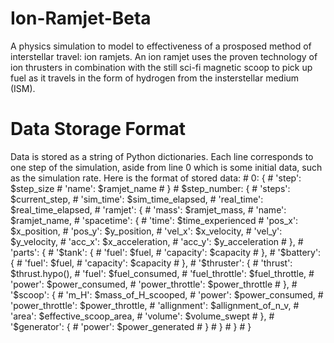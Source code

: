 # Ion-Ramjet-Beta
 A physics simulation to model to effectiveness of a prosposed method of interstellar travel: ion ramjets. An ion ramjet uses the proven technology of ion thrusters in combination with the still sci-fi magnetic scoop to pick up fuel as it travels in the form of hydrogen from the insterstellar medium (ISM).


# Data Storage Format
 Data is stored as a string of Python dictionaries. Each line corresponds to one step of the simulation, aside from line 0 which is some initial data, such as the simulation rate. Here is the format of stored data:
    # 0: {
    #   'step': $step_size
    #   'name': $ramjet_name
    # }
    # $step_number: {
    #   'steps':        $current_step,
    #   'sim_time':     $sim_time_elapsed,
    #   'real_time':    $real_time_elapsed,
    #   'ramjet': {
    #       'mass':         $ramjet_mass,
    #       'name':         $ramjet_name,
    #       'spacetime': {
    #           'time':     $time_experienced
    #           'pos_x':    $x_position,
    #           'pos_y':    $y_position,
    #           'vel_x':    $x_velocity,
    #           'vel_y':    $y_velocity,
    #           'acc_x':    $x_acceleration,
    #           'acc_y':    $y_acceleration
    #       },
    #       'parts': {
    #           '$tank': {
    #               'fuel':             $fuel,
    #               'capacity':         $capacity
    #           },
    #           '$battery': {
    #               'fuel':             $fuel,
    #               'capacity':         $capacity
    #           },
    #           '$thruster': {
    #               'thrust':           $thrust.hypo(),
    #               'fuel':             $fuel_consumed,
    #               'fuel_throttle':    $fuel_throttle,
    #               'power':            $power_consumed,
    #               'power_throttle':   $power_throttle
    #           },
    #           '$scoop': {
    #               'm_H':              $mass_of_H_scooped,
    #               'power':            $power_consumed,
    #               'power_throttle':   $power_throttle,
    #               'allignment':       $allignment_of_n_v,
    #               'area':             $effective_scoop_area,
    #               'volume':           $volume_swept
    #           },
    #           '$generator': {
    #               'power':            $power_generated
    #           }
    #       }
    #   }
    # }
